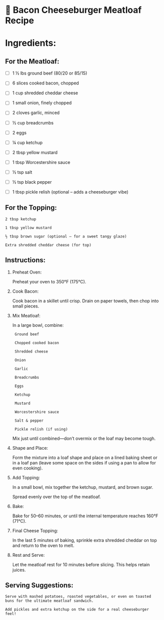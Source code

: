 # 🍔 Bacon Cheeseburger Meatloaf Recipe
# Ingredients:
## For the Meatloaf:

- [ ]    1 ½ lbs ground beef (80/20 or 85/15)

- [ ]    6 slices cooked bacon, chopped

- [ ]    1 cup shredded cheddar cheese

- [ ]    1 small onion, finely chopped

- [ ]    2 cloves garlic, minced

- [ ]    ½ cup breadcrumbs

- [ ]    2 eggs

- [ ]    ¼ cup ketchup

- [ ]    2 tbsp yellow mustard

- [ ]    1 tbsp Worcestershire sauce

- [ ]    ½ tsp salt

- [ ]    ½ tsp black pepper

- [ ]    1 tbsp pickle relish (optional – adds a cheeseburger vibe)

## For the Topping:

    2 tbsp ketchup

    1 tbsp yellow mustard

    ½ tbsp brown sugar (optional – for a sweet tangy glaze)

    Extra shredded cheddar cheese (for top)

## Instructions:
1. Preheat Oven:

    Preheat your oven to 350°F (175°C).

2. Cook Bacon:

    Cook bacon in a skillet until crisp. Drain on paper towels, then chop into small pieces.

3. Mix Meatloaf:

    In a large bowl, combine:

        Ground beef

        Chopped cooked bacon

        Shredded cheese

        Onion

        Garlic

        Breadcrumbs

        Eggs

        Ketchup

        Mustard

        Worcestershire sauce

        Salt & pepper

        Pickle relish (if using)

    Mix just until combined—don’t overmix or the loaf may become tough.

4. Shape and Place:

    Form the mixture into a loaf shape and place on a lined baking sheet or in a loaf pan (leave some space on the sides if using a pan to allow for even cooking).

5. Add Topping:

    In a small bowl, mix together the ketchup, mustard, and brown sugar.

    Spread evenly over the top of the meatloaf.

6. Bake:

    Bake for 50–60 minutes, or until the internal temperature reaches 160°F (71°C).

7. Final Cheese Topping:

    In the last 5 minutes of baking, sprinkle extra shredded cheddar on top and return to the oven to melt.

8. Rest and Serve:

    Let the meatloaf rest for 10 minutes before slicing. This helps retain juices.

## Serving Suggestions:

    Serve with mashed potatoes, roasted vegetables, or even on toasted buns for the ultimate meatloaf sandwich.

    Add pickles and extra ketchup on the side for a real cheeseburger feel!
